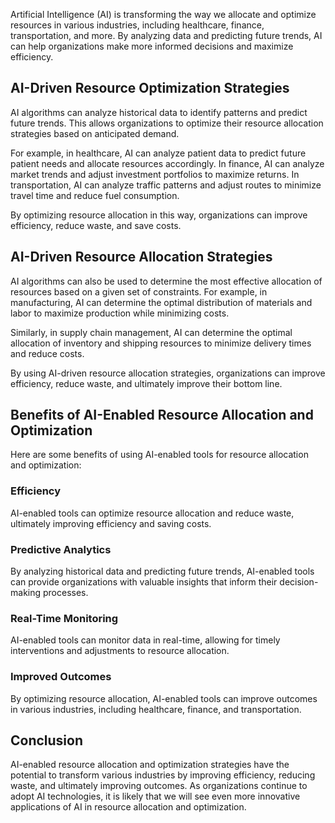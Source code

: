 
Artificial Intelligence (AI) is transforming the way we allocate and optimize resources in various industries, including healthcare, finance, transportation, and more. By analyzing data and predicting future trends, AI can help organizations make more informed decisions and maximize efficiency.

AI-Driven Resource Optimization Strategies
------------------------------------------

AI algorithms can analyze historical data to identify patterns and predict future trends. This allows organizations to optimize their resource allocation strategies based on anticipated demand.

For example, in healthcare, AI can analyze patient data to predict future patient needs and allocate resources accordingly. In finance, AI can analyze market trends and adjust investment portfolios to maximize returns. In transportation, AI can analyze traffic patterns and adjust routes to minimize travel time and reduce fuel consumption.

By optimizing resource allocation in this way, organizations can improve efficiency, reduce waste, and save costs.

AI-Driven Resource Allocation Strategies
----------------------------------------

AI algorithms can also be used to determine the most effective allocation of resources based on a given set of constraints. For example, in manufacturing, AI can determine the optimal distribution of materials and labor to maximize production while minimizing costs.

Similarly, in supply chain management, AI can determine the optimal allocation of inventory and shipping resources to minimize delivery times and reduce costs.

By using AI-driven resource allocation strategies, organizations can improve efficiency, reduce waste, and ultimately improve their bottom line.

Benefits of AI-Enabled Resource Allocation and Optimization
-----------------------------------------------------------

Here are some benefits of using AI-enabled tools for resource allocation and optimization:

### Efficiency

AI-enabled tools can optimize resource allocation and reduce waste, ultimately improving efficiency and saving costs.

### Predictive Analytics

By analyzing historical data and predicting future trends, AI-enabled tools can provide organizations with valuable insights that inform their decision-making processes.

### Real-Time Monitoring

AI-enabled tools can monitor data in real-time, allowing for timely interventions and adjustments to resource allocation.

### Improved Outcomes

By optimizing resource allocation, AI-enabled tools can improve outcomes in various industries, including healthcare, finance, and transportation.

Conclusion
----------

AI-enabled resource allocation and optimization strategies have the potential to transform various industries by improving efficiency, reducing waste, and ultimately improving outcomes. As organizations continue to adopt AI technologies, it is likely that we will see even more innovative applications of AI in resource allocation and optimization.
